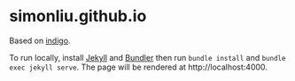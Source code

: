 simonliu.github.io
==================

Based on [indigo](https://github.com/sergiokopplin/indigo).

To run locally, install [Jekyll](https://jekyllrb.com) and [Bundler](https://bundler.io/) then run `bundle install` and 
`bundle exec jekyll serve`. The page will be rendered at http://localhost:4000.

